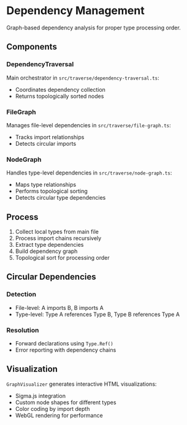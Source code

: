 # Dependency Management

Graph-based dependency analysis for proper type processing order.

## Components

### DependencyTraversal

Main orchestrator in `src/traverse/dependency-traversal.ts`:

- Coordinates dependency collection
- Returns topologically sorted nodes

### FileGraph

Manages file-level dependencies in `src/traverse/file-graph.ts`:

- Tracks import relationships
- Detects circular imports

### NodeGraph

Handles type-level dependencies in `src/traverse/node-graph.ts`:

- Maps type relationships
- Performs topological sorting
- Detects circular type dependencies

## Process

1. Collect local types from main file
2. Process import chains recursively
3. Extract type dependencies
4. Build dependency graph
5. Topological sort for processing order

## Circular Dependencies

### Detection

- File-level: A imports B, B imports A
- Type-level: Type A references Type B, Type B references Type A

### Resolution

- Forward declarations using `Type.Ref()`
- Error reporting with dependency chains

## Visualization

`GraphVisualizer` generates interactive HTML visualizations:

- Sigma.js integration
- Custom node shapes for different types
- Color coding by import depth
- WebGL rendering for performance
